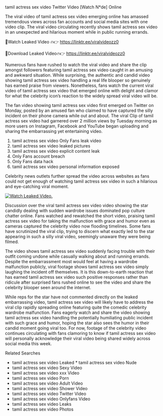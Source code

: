﻿tamil actress sex video Twitter Video [Watch N*de] Online

The viral video of ﻿tamil actress sex video emerging online has amassed tremendous views across fan accounts and social media sites with one video clip. The viral video circulating recently shows ﻿tamil actress sex video in an unexpected and hilarious moment while in public running errands. 

🔴Watch Leaked Video 🔥👉  https://linktr.ee/viralvideozz0 

🔴Download Leaked Video🔥👉  https://linktr.ee/viralvideozz0 

Numerous fans have rushed to watch the viral video and share the clip amongst followers featuring ﻿tamil actress sex video caught in an amusing and awkward situation. While surprising, the authentic and candid video showing ﻿tamil actress sex video handling a real life blooper so genuinely has earned praise from viewers. Nonetheless, fans watch the current viral video of ﻿tamil actress sex video that emerged online with delight and clamor for what the celebrity icon’s reaction to the widely spread viral video will be.

The fan video showing ﻿tamil actress sex video first emerged on Twitter on Monday, posted by an amused fan who claimed to have captured the silly incident on their phone camera while out and about. The viral Clip of ﻿tamil actress sex video had garnered over 2 million views by Tuesday morning as more users on Instagram, Facebook and YouTube began uploading and sharing the embarrassing yet entertaining video. 

1. ﻿tamil actress sex video Only Fans leak video
2. ﻿tamil actress sex video leaked pictures
3. ﻿tamil actress sex video explicit content leak
4. Only Fans account breach
5. Only Fans data hack
6. ﻿tamil actress sex video personal information exposed

Celebrity news outlets further spread the video across websites as fans could not get enough of watching ﻿tamil actress sex video in such a hilarious and eye-catching viral moment. 

[![Watch Leaked Video.](https://miro.medium.com/v2/resize:fit:828/format:webp/1*cilzJN44JGOrTw9NJCrNHA.gif "Watch Leaked Video")](https://linktr.ee/viralvideozz0)

Discussion over the viral ﻿tamil actress sex video video showing the star candidly dealing with sudden wardrobe issues dominated pop culture chatter online. Fans watched and rewatched the short video, praising ﻿tamil actress sex video for taking the malfunction with grace and humor even as cameras captured the celebrity video now flooding timelines. Some fans have scrutinized the viral clip, trying to discern what exactly led to the star appearing in such a silly viral video, seemingly unaware they were being filmed.

The video shows ﻿tamil actress sex video suddenly facing trouble with their outfit coming undone while casually walking about and running errands. Despite the embarrassment most would feel at having a wardrobe malfunction publicly, viral footage shows ﻿tamil actress sex video simply laughing the incident off themselves. It is this down-to-earth reaction that has earned ﻿tamil actress sex video such positive responses rather than ridicule after surprised fans rushed online to see the video and share the celebrity blooper seen around the internet.  

While reps for the star have not commented directly on the leaked embarrassing video, ﻿tamil actress sex video will likely have to address the viral clip rapidly spreading online featuring quite the comedic celebrity wardrobe malfunction. Fans eagerly watch and share the video showing ﻿tamil actress sex video handling the potentially humiliating public incident with such grace and humor, hoping the star also sees the humor in their candid moment going viral too. For now, footage of the celebrity video continues circulating with fans clamoring to know if ﻿tamil actress sex video will personally acknowledge their viral video being shared widely across social media this week.

Related Searches
* ﻿tamil actress sex video Leaked
﻿* tamil actress sex video Nude
* ﻿tamil actress sex video Sexy Video
* ﻿tamil actress sex video xxx Video
* ﻿tamil actress sex video Porn
* ﻿tamil actress sex video Adult Video
* ﻿tamil actress sex video Shower Video
* ﻿tamil actress sex video Twitter Video
* ﻿tamil actress sex video Onlyfans Video
* ﻿tamil actress sex video Leaks
* ﻿tamil actress sex video Photos